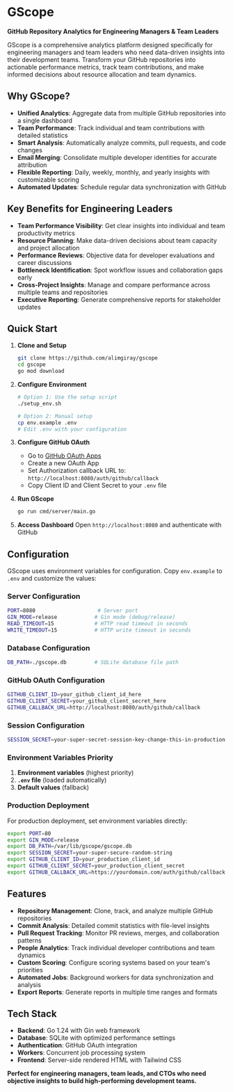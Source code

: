 # GScope

**GitHub Repository Analytics for Engineering Managers & Team Leaders**

GScope is a comprehensive analytics platform designed specifically for engineering managers and team leaders who need data-driven insights into their development teams. Transform your GitHub repositories into actionable performance metrics, track team contributions, and make informed decisions about resource allocation and team dynamics.

## Why GScope?

- **Unified Analytics**: Aggregate data from multiple GitHub repositories into a single dashboard
- **Team Performance**: Track individual and team contributions with detailed statistics
- **Smart Analysis**: Automatically analyze commits, pull requests, and code changes
- **Email Merging**: Consolidate multiple developer identities for accurate attribution
- **Flexible Reporting**: Daily, weekly, monthly, and yearly insights with customizable scoring
- **Automated Updates**: Schedule regular data synchronization with GitHub

## Key Benefits for Engineering Leaders

- **Team Performance Visibility**: Get clear insights into individual and team productivity metrics
- **Resource Planning**: Make data-driven decisions about team capacity and project allocation
- **Performance Reviews**: Objective data for developer evaluations and career discussions
- **Bottleneck Identification**: Spot workflow issues and collaboration gaps early
- **Cross-Project Insights**: Manage and compare performance across multiple teams and repositories
- **Executive Reporting**: Generate comprehensive reports for stakeholder updates

## Quick Start

1. **Clone and Setup**
   ```bash
   git clone https://github.com/alimgiray/gscope
   cd gscope
   go mod download
   ```

2. **Configure Environment**
   ```bash
   # Option 1: Use the setup script
   ./setup_env.sh
   
   # Option 2: Manual setup
   cp env.example .env
   # Edit .env with your configuration
   ```

3. **Configure GitHub OAuth**
   - Go to [GitHub OAuth Apps](https://github.com/settings/developers)
   - Create a new OAuth App
   - Set Authorization callback URL to: `http://localhost:8080/auth/github/callback`
   - Copy Client ID and Client Secret to your `.env` file

4. **Run GScope**
   ```bash
   go run cmd/server/main.go
   ```

5. **Access Dashboard**
   Open `http://localhost:8080` and authenticate with GitHub

## Configuration

GScope uses environment variables for configuration. Copy `env.example` to `.env` and customize the values:

### Server Configuration
```bash
PORT=8080                    # Server port
GIN_MODE=release            # Gin mode (debug/release)
READ_TIMEOUT=15             # HTTP read timeout in seconds
WRITE_TIMEOUT=15            # HTTP write timeout in seconds
```

### Database Configuration
```bash
DB_PATH=./gscope.db         # SQLite database file path
```

### GitHub OAuth Configuration
```bash
GITHUB_CLIENT_ID=your_github_client_id_here
GITHUB_CLIENT_SECRET=your_github_client_secret_here
GITHUB_CALLBACK_URL=http://localhost:8080/auth/github/callback
```

### Session Configuration
```bash
SESSION_SECRET=your-super-secret-session-key-change-this-in-production
```

### Environment Variables Priority
1. **Environment variables** (highest priority)
2. **`.env` file** (loaded automatically)
3. **Default values** (fallback)

### Production Deployment
For production deployment, set environment variables directly:
```bash
export PORT=80
export GIN_MODE=release
export DB_PATH=/var/lib/gscope/gscope.db
export SESSION_SECRET=your-super-secure-random-string
export GITHUB_CLIENT_ID=your_production_client_id
export GITHUB_CLIENT_SECRET=your_production_client_secret
export GITHUB_CALLBACK_URL=https://yourdomain.com/auth/github/callback
```

## Features

- **Repository Management**: Clone, track, and analyze multiple GitHub repositories
- **Commit Analysis**: Detailed commit statistics with file-level insights
- **Pull Request Tracking**: Monitor PR reviews, merges, and collaboration patterns
- **People Analytics**: Track individual developer contributions and team dynamics
- **Custom Scoring**: Configure scoring systems based on your team's priorities
- **Automated Jobs**: Background workers for data synchronization and analysis
- **Export Reports**: Generate reports in multiple time ranges and formats

## Tech Stack

- **Backend**: Go 1.24 with Gin web framework
- **Database**: SQLite with optimized performance settings
- **Authentication**: GitHub OAuth integration
- **Workers**: Concurrent job processing system
- **Frontend**: Server-side rendered HTML with Tailwind CSS

**Perfect for engineering managers, team leads, and CTOs who need objective insights to build high-performing development teams.**